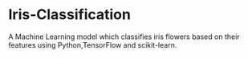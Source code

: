 # Iris-Classification
A Machine Learning model which classifies iris flowers based on their features using Python,TensorFlow and scikit-learn.
